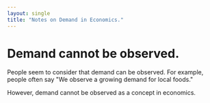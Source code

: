 ```yaml
---
layout: single
title: "Notes on Demand in Economics."
---
```


# Demand cannot be observed.

People seem to consider that demand can be observed. For example, people often say "We observe a growing demand for local foods." 

However, demand cannot be observed as a concept in economics. 

